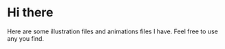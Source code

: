 # Hi there

Here are some illustration files and animations files I have. Feel free to use any you find.